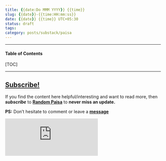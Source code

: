 ```yaml
---
title: {{date:Do MMM YYYY}} {{time}}
slug: {{date}}-{{time:HH:mm:ss}}
date: {{date}} {{time}} UTC+05:30
status: draft
tags:
category: posts/substack/paisa
---
```


***

<h4>Table of Contents</h4>
[TOC]

<!-- TEASER_END -->


---
## [Subscribe!]()
If you find the content here helpful/interesting and want to read more, then _**subscribe**_ to [**Random Paisa**](https://randompaisa8.substack.com/) to **never miss an update.**

**PS:** Don’t hesitate to comment or leave a **[message](https://twitter.com/jeanbourgain8)**
<div class="row">
	<iframe src="https://randompaisa8.substack.com/embed" max-width="480" height="120" frameborder="0" scrolling="no" class="centred"></iframe>
	<br>
</div>